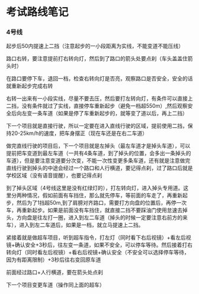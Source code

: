 # 考试路线笔记

### 4号线

起步后50内提速上二挡（注意起步的一小段距离为实线，不能变道不能压线）

路口右转，要注意提前打右转向灯，然后到了路口的箭头处要点刹（车头盖盖住箭头时）

在路口要停下车，退回一档，检查右转向灯是否亮，观察路口是否安全，安全的话就重新起步完成右转

右转一出来有一小段实线，尽量不要去压，然后要打左转向灯，有条件可以直接上二挡，没有条件就过了实线，直接停车重新起步（避免一档超550m）,然后观察安全后向左变一条车道（如果是停了车重新起步的，就等变了道以后，再上二挡）

下一个项目就是直接行驶，所以一定要在进入直线行驶的区域，提前使用二挡，保持20-25km/h的速度，把车身摆正（现在车还是在右二车道）

做完直线行驶的项目后，下一个项目就是左掉头（最左车道才是掉头车道），可以提前把车变道到最左车道（一共有4条车道，到了掉头的位置，会多出一条掉头的车道），但是要注意变道要分次变，不能一次性变更多条车道，还有就是注意做完直线行驶到掉头的中途会经过一个路口和人行横道，要记得点刹，过了路口后就是学校区域（没有语音提醒），也要记得点刹

到了掉头区域（4号线这里是没有红绿灯的），打左转向灯，进入掉头专用道。这里分两种情况，假如前面有车挡住，那么就先停车，等前面的车走了，再重新起步，然后为了1挡超50m,到了肩膀对齐路口，需要打方向盘的位置后，再停一次车，再重新起步。如果是前面没有车挡住，就直接二挡不要踩油门使用怠速去掉头，方向盘是往左打一圈，进入到左二车道（掉头的时候一定要注意右前方的来车），进入到左二车道后，如果是一档，就立马提速上二挡。

紧接着就是做超车项目，听到超车指令，打左灯（同时看下右后视镜）+看左后视镜+确认安全+3秒后，往左变一条道，如果不安全，可以停车等待。然后接着打右转向灯（同时看左后视镜）+看右后视镜+确认安全（不安全可以选择停车等待，因为有距离限制）+3秒后往右变回原车道

前面经过路口+人行横道，要在箭头处点刹

下一个项目变更车道（操作同上面的超车）







